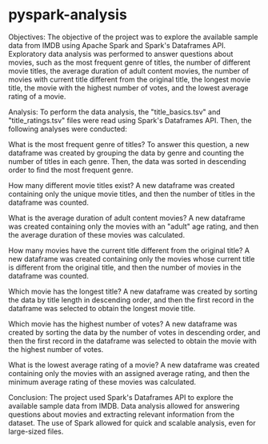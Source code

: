 # pyspark-analysis
 
Objectives:
The objective of the project was to explore the available sample data from IMDB using Apache Spark and Spark's Dataframes API. Exploratory data analysis was performed to answer questions about movies, such as the most frequent genre of titles, the number of different movie titles, the average duration of adult content movies, the number of movies with current title different from the original title, the longest movie title, the movie with the highest number of votes, and the lowest average rating of a movie.

Analysis:
To perform the data analysis, the "title_basics.tsv" and "title_ratings.tsv" files were read using Spark's Dataframes API. Then, the following analyses were conducted:

What is the most frequent genre of titles?
To answer this question, a new dataframe was created by grouping the data by genre and counting the number of titles in each genre. Then, the data was sorted in descending order to find the most frequent genre.

How many different movie titles exist?
A new dataframe was created containing only the unique movie titles, and then the number of titles in the dataframe was counted.

What is the average duration of adult content movies?
A new dataframe was created containing only the movies with an "adult" age rating, and then the average duration of these movies was calculated.

How many movies have the current title different from the original title?
A new dataframe was created containing only the movies whose current title is different from the original title, and then the number of movies in the dataframe was counted.

Which movie has the longest title?
A new dataframe was created by sorting the data by title length in descending order, and then the first record in the dataframe was selected to obtain the longest movie title.

Which movie has the highest number of votes?
A new dataframe was created by sorting the data by the number of votes in descending order, and then the first record in the dataframe was selected to obtain the movie with the highest number of votes.

What is the lowest average rating of a movie?
A new dataframe was created containing only the movies with an assigned average rating, and then the minimum average rating of these movies was calculated.

Conclusion:
The project used Spark's Dataframes API to explore the available sample data from IMDB. Data analysis allowed for answering questions about movies and extracting relevant information from the dataset. The use of Spark allowed for quick and scalable analysis, even for large-sized files.